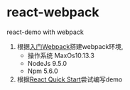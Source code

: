 # react-webpack
react-demo with webpack
1. 根据[入门Webpack](https://www.jianshu.com/p/42e11515c10f)搭建webpack环境,
    * 操作系统 MaxOs10.13.3
    * NodeJs 9.5.0
    * Npm 5.6.0
2. 根据[React Quick Start](https://reactjs.org/docs/hello-world.html)尝试编写demo


